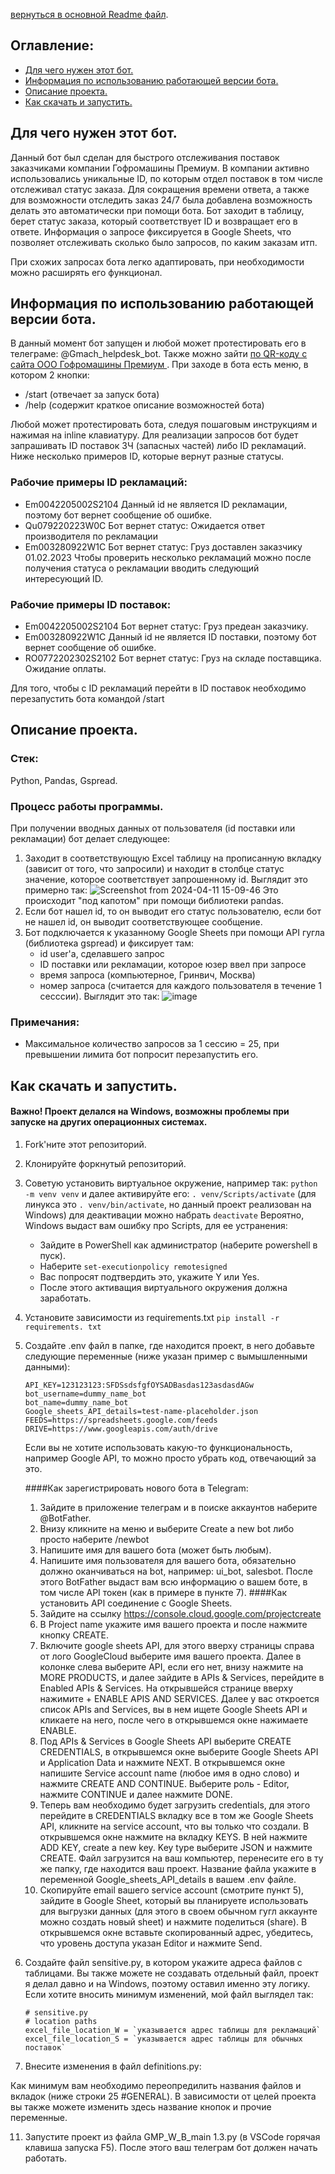 [вернуться в основной Readme файл](https://github.com/gaifut/GMP-Warranty_ID_bot/blob/main/README.md).

## Оглавление:
- [Для чего нужен этот бот.](#Для-чего-нужен-этот-бот)
- [Информация по использованию работающей версии бота.](#Информация-по-использованию-работающей-версии-бота)
- [Описание проекта.](#Описание-проекта)
- [Как скачать и запустить.](#Как-скачать-и-запустить)

## Для чего нужен этот бот.
Данный бот был сделан для быстрого отслеживания поставок заказчиками компании Гофромашины Премиум. В компании активно использовались уникальные ID, по которым отдел поставок в том числе отслеживал статус заказа. Для сокращения времени ответа, а также для возможности отследить заказ 24/7 была добавлена возможность делать это автоматически при помощи бота. Бот заходит в таблицу, берет статус заказа, который соответствует ID и возвращает его в ответе. Информация о запросе фиксируется в Google Sheets, что позволяет отслеживать сколько было запросов, по каким заказам итп.

При схожих запросах бота легко адаптировать, при необходимости можно расширять его функционал.

## Информация по использованию работающей версии бота.
В данный момент бот запущен и любой может протестировать его в телеграме: @Gmach_helpdesk_bot. Также можно зайти [по QR-коду с сайта ООО Гофромашины Премиум ](http://g-mach.ru/servisy-dlya-klientov).
При заходе в бота есть меню, в котором 2 кнопки:
- /start (отвечает за запуск бота)
- /help (содержит краткое описание возможностей бота)

Любой может протестировать бота, следуя пошаговым инструкциям и нажимая на inline клавиатуру.
Для реализации запросов бот будет запрашивать ID поставок ЗЧ (запасных частей) либо ID рекламаций. Ниже несколько примеров ID, которые вернут разные статусы.
### Рабочие примеры ID рекламаций:
 - Em0042205002S2104
   Данный id не является ID рекламации, поэтому бот вернет сообщение об ошибке.
 - Qu079220223W0C
   Бот вернет статус: Ожидается ответ производителя по рекламации
 - Em003280922W1C
   Бот вернет статус: Груз доставлен заказчику 01.02.2023
Чтобы проверить несколько рекламаций можно после получения статуса о рекламации вводить следующий интересующий ID.
### Рабочие примеры ID поставок:
 - Em0042205002S2104
   Бот вернет статус: Груз предеан заказчику.
 - Em003280922W1C
   Данный id не является ID поставки, поэтому бот вернет сообщение об ошибке.
 - RO0772202302S2102
   Бот вернет статус: Груз на складе поставщика. Ожидание оплаты.
   
Для того, чтобы с ID рекламаций перейти в ID поставок необходимо перезапустить бота командой /start

## Описание проекта.
### Стек:
Python, Pandas, Gspread.
### Процесс работы программы.
При получении вводных данных от пользователя (id поставки или рекламации) бот делает следующее:
1. Заходит в соответствующую Excel таблицу на прописанную вкладку (зависит от того, что запросили) и находит в столбце статус значение, которое соответствует запрошенному id. Выглядит это примерно так:
   ![Screenshot from 2024-04-11 15-09-46](https://github.com/gaifut/GMP-Warranty_ID_bot/assets/113767276/636d4a85-a217-46cc-90a3-608edfc2deb9)
Это происходит "под капотом" при помощи библиотеки pandas.
2. Если бот нашел id, то он выводит его статус пользователю, если бот не нашел id, он выводит соответствующее сообщение.
3. Бот подключается к указанному Google Sheets при помощи API гугла (библиотека gspread) и фиксирует там:
   - id user'а, сделавшего запрос
   - ID поставки или рекламации, которое юзер ввел при запросе
   - время запроса (компьютерное, Гринвич, Москва)
   - номер запроса (считается для каждого пользователя в течение 1 сесссии).
   Выглядит это так:
   ![image](https://github.com/gaifut/GMP-Warranty_ID_bot/assets/113767276/f4000d2b-4894-4da6-9fb1-2050f47fc799)
### Примечания:
- Максимальное количество запросов за 1 сессию = 25, при превышении лимита бот попросит перезапустить его.

## Как скачать и запустить.
#### Важно! Проект делался на Windows, возможны проблемы при запуске на других операционных системах.
1. Fork'ните этот репозиторий.
2. Клонируйте форкнутый репозиторий.
3. Советую установить виртуальное окружение, например так: ```python -m venv venv```
   и далее активируйте его: ```. venv/Scripts/activate``` (для линукса это ```. venv/bin/activate```, но данный проект реализован на Windows)
   для деактивации можно набрать ```deactivate```
   Вероятно, Windows выдаст вам ошибку про Scripts, для ее устранения:
    - Зайдите в PowerShell как администратор (наберите powershell в пуск).
    - Наберите ```set-executionpolicy remotesigned```
    - Вас попросят подтвердить это, укажите Y или Yes.
    - После этого активащия виртуального окружения должна заработать.
5. Установите зависимости из requirements.txt
   ```pip install -r requirements. txt```
7. Создайте .env файл в папке, где находится проект, в него добавьте следующие переменные (ниже указан пример с вымышленными данными):
   ```
   API_KEY=123123123:SFDSsdsfgfOYSADBasdas123asdasdAGw
   bot_username=dummy_name_bot
   bot_name=dummy_name_bot
   Google_sheets_API_details=test-name-placeholder.json
   FEEDS=https://spreadsheets.google.com/feeds
   DRIVE=https://www.googleapis.com/auth/drive
   ```
   Если вы не хотите использовать какую-то функциональность, например Google API, то можно просто убрать код, отвечающий за это.

   ####Как зарегистрировать нового бота в Telegram:
   1. Зайдите в приложение телеграм и в поиске аккаунтов наберите @BotFather.
   2. Внизу кликните на меню и выберите Create a new bot либо просто наберите /newbot
   3. Напишите имя для вашего бота (может быть любым).
   4. Напишите имя пользователя для вашего бота, обязательно должно оканчиваться на bot, например: ui_bot, salesbot.
      После этого BotFather выдаст вам всю информацию о вашем боте, в том числе API токен (как в примере в пункте 7).
   ####Как установить API соединение с Google Sheets.
   1. Зайдите на ссылку https://console.cloud.google.com/projectcreate
   2. В Project name укажите имя вашего проекта и после нажмите кнопку CREATE.
   3. Включите google sheets API, для этого вверху страницы справа от лого GoogleCloud выберите имя вашего проекта. Далее в колонке слева выберите API, если его нет, внизу нажмите на MORE PRODUCTS, и далее зайдите в APIs & Services, перейдите в Enabled APIs & Services.
      На открывшейся странице вверху нажимите + ENABLE APIS AND SERVICES.
      Далее у вас откроется список APIs and Services, вы в нем ищете Google Sheets API и кликаете на него, после чего в открывшемся окне нажимаете ENABLE.
   4. Под APIs & Services в Google Sheets API выберите CREATE CREDENTIALS, в открывшемся окне выберите Google Sheets API и Application Data и нажмите NEXT.
      В открывшемся окне напишите Service account name (любое имя в одно слово) и нажмите CREATE AND CONTINUE.
      Выберите роль - Editor, нажмите CONTINUE и далее нажмите DONE.
   5. Теперь вам необходимо будет загрузить credentials, для этого перейдите в CREDENTIALS вкладку все в том же Google Sheets API, кликните на service account, что вы только что создали. В открывшемся окне нажмите на вкладку KEYS. В ней нажмите ADD KEY, create a new key. Key type   выберите JSON и нажмите CREATE. Файл загрузится на ваш компьютер, перенесите его в ту же папку, где находится ваш проект. Название файла укажите в переменной Google_sheets_API_details в вашем .env файле.
   6. Скопируйте email вашего service account (смотрите пункт 5), зайдите в Google Sheet, который вы планируете использовать для выгрузки данных (для этого в своем обычном гугл аккаунте можно создать новый sheet) и нажмите поделиться (share). В открывшемся окне вставьте скопированный адрес, убедитесь, что уровень доступа указан Editor и нажмите Send.
9. Создайте файл sensitive.py, в котором укажите адреса файлов с таблицами. Вы также можете не создавать отдельный файл, проект я делал давно и на Windows, поэтому оставил именно эту логику.
   Если хотите вносить минимум изменений, мой файл выглядел так:
   ```
   # sensitive.py
   # location paths
   excel_file_location_W = `указывается адрес таблицы для рекламаций`
   excel_file_location_S = `указывается адрес таблицы для обычных поставок`
   ```
10. Внесите изменения в файл definitions.py:

   Как минимум вам необходимо переопредилить названия файлов и вкладок (ниже строки 25 #GENERAL). В зависимости от целей проекта вы также можете изменить здесь название кнопок и прочие переменные.

11. Запустите проект из файла GMP_W_B_main 1.3.py (в VSCode горячая клавиша запуска F5). После этого ваш телеграм бот должен начать работать.
